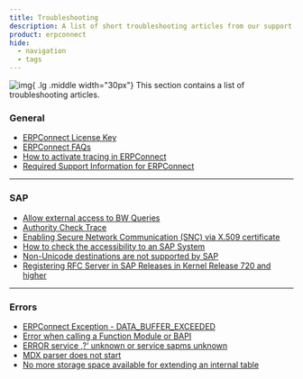 ```yaml
---
title: Troubleshooting
description: A list of short troubleshooting articles from our support portal.
product: erpconnect
hide:
  - navigation
  - tags
---
```


![img](site:assets/images/logos/theo-thumbs.png){ .lg .middle width="30px"} This section contains a list of troubleshooting articles.


### General

<div class="mdx-columns" markdown>

- [ERPConnect License Key](https://support.theobald-software.com/helpdesk/KB/View/13729-erpconnect-license-key)
- [ERPConnect FAQs](https://support.theobald-software.com/helpdesk/KB/View/13732-erpconnect-faqs)
- [How to activate tracing in ERPConnect](https://support.theobald-software.com/helpdesk/KB/View/13733-how-to-activate-tracing-in-erpconnect)
- [Required Support Information for ERPConnect](https://support.theobald-software.com/helpdesk/KB/View/15002-required-support-information-for-erpconnect)

</div>

---

### SAP

<div class="mdx-columns" markdown>

- [Allow external access to BW Queries](https://support.theobald-software.com/helpdesk/KB/View/13800-allow-external-access-to-bw-queries)
- [Authority Check Trace](https://support.theobald-software.com/helpdesk/KB/View/13799-authority-check-trace)
- [Enabling Secure Network Communication (SNC) via X.509 certificate](https://support.theobald-software.com/helpdesk/KB/View/13349-enabling-secure-network-communication-snc-via-x-509-certificate)
- [How to check the accessibility to an SAP System](https://support.theobald-software.com/helpdesk/KB/View/13350-how-to-check-the-accessibility-to-a-sap-system)
- [Non-Unicode destinations are not supported by SAP](https://support.theobald-software.com/helpdesk/KB/View/17021-non-unicode-destinations-are-not-supported-by-sap)
- [Registering RFC Server in SAP Releases in Kernel Release 720 and higher](https://support.theobald-software.com/helpdesk/KB/View/13348-registering-rfc-server-in-sap-releases-in-kernel-release-720-and-higher)

</div>

---
 
### Errors

<div class="mdx-columns" markdown>

- [ERPConnect Exception - DATA_BUFFER_EXCEEDED](https://support.theobald-software.com/helpdesk/KB/View/13731-erpconnect-exception-data-buffer-exceeded)
- [Error when calling a Function Module or BAPI](https://support.theobald-software.com/helpdesk/KB/View/13730-error-when-calling-a-function-module-or-bapi)
- [ERROR service ‚?‘ unknown or service sapms unknown](https://support.theobald-software.com/helpdesk/KB/View/13649-error-service-unknown-or-service-sapms-unknown)
- [MDX parser does not start](https://support.theobald-software.com/helpdesk/KB/View/20073-mdx-parser-does-not-start)
- [No more storage space available for extending an internal table](https://support.theobald-software.com/helpdesk/KB/View/20282-no-more-storage-space-available-for-extending-an-internal-table)

</div>

